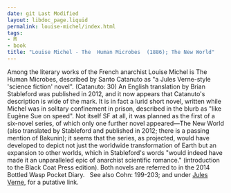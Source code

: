 ```yaml
---
date: git Last Modified
layout: libdoc_page.liquid
permalink: louise-michel/index.html
tags:
- M
- book
title: "Louise Michel - The  Human Microbes  (1886); The New World"
---
```


Among the literary works of the French anarchist Louise  Michel is The Human Microbes, described by Santo Catanuto as "a Jules Verne-style 'science  fiction' novel". (Catanuto: 30) An English translation by Brian Stableford was  published in 2012, and it now appears that Catanuto's description is wide of the  mark. It is in fact a lurid short novel, written while Michel was in solitary  confinement in prison, described in the blurb as "like Eugène Sue on speed". Not  itself SF at all, it was planned as the first of a six-novel series, of which  only one further novel appeared—The New World (also translated by  Stableford and published in 2012; there is a passing mention of Bakunin); it  seems that the series, as projected, would have developed to depict not just the  worldwide transformation of Earth but an expansion to other worlds, which in  Stableford's words "would indeed have made it an unparalleled epic of anarchist  scientific romance." (introduction to the Black Coat Press edition). Both  novels are referred to in the 2014 Bottled Wasp Pocket Diary.
 
See also Cohn: 199-203; and under <a href="v.htm#Verne">Jules  Verne</a>, for a putative link.